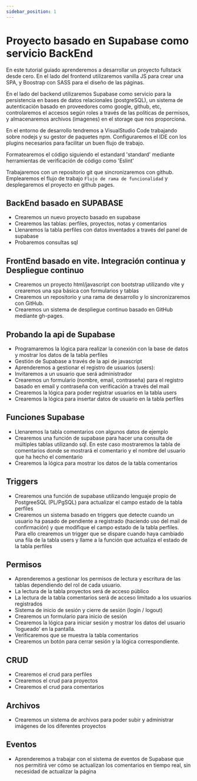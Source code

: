 ```yaml
---
sidebar_position: 1
---
```


# Proyecto basado en Supabase como servicio BackEnd
En este tutorial guiado aprenderemos a desarrollar un proyecto fullstack desde cero. 
En el lado del frontend utilizaremos vanilla JS para crear una SPA, y Boostrap con SASS para el diseño de las páginas.

En el lado del backend utilizaremos Supabase como servicio para la persistencia en bases de datos relacionales (postgreSQL), un sistema de autenticación basado en proveedores como google, github, etc, controlaremos el accesos según roles a través de las políticas de permisos, y almacenaremos archivos (imagenes) en el storage que nos proporciona.

En el entorno de desarrollo tendremos a VisualStudio Code trabajando sobre nodejs y su gestor de paquetes npm. Configuraremos el IDE con los plugins necesarios para facilitar un buen flujo de trabajo.

Formatearemos el código siguiendo el estandard 'standard' mediante herramientas de verificación de código como 'Eslint'

Trabajaremos con un repositorio git que sincronizaremos con github. Emplearemos el flujo de trabajo `Flujo de rama de funcionalidad` y desplegaremos el proyecto en github pages.


## BackEnd basado en SUPABASE
- Crearemos un nuevo proyecto basado en supabase
- Crearemos las tablas: perfiles, proyectos, notas y comentarios
- Llenaremos la tabla perfiles con datos inventados a través del panel de supabase
- Probaremos consultas sql
## FrontEnd basado en vite. Integración continua y Despliegue continuo
- Crearemos un proyecto html/javascript con bootstrap utilizando vite y crearemos una spa básica con formularios y tablas
- Crearemos un repositorio y una rama de desarrollo y lo sincronizaremos con GitHub.
- Crearemos un sistema de despliegue continuo basado en GitHub mediante gh-pages.

## Probando la api de Supabase
- Programaremos la lógica para realizar la conexión con la base de datos y  mostrar los datos de la tabla perfiles
- Gestión de Supabase a través de la api de javascript
- Aprenderemos a gestionar el registro de usuarios (users):
- Invitaremos a un usuario que será administrador
- Crearemos un formulario (nombre, email, contraseña) para el registro basado en email y contraseña con verificación a través del mail
- Crearemos la lógica para poder registrar usuarios en la tabla users
- Crearemos la lógica para insertar datos de usuario en la tabla perfiles
## Funciones Supabase
- Llenaremos la tabla comentarios con algunos datos de ejemplo
- Crearemos una función de supabase para hacer una consulta de múltiples tablas utilizando sql. En este caso mostraremos la tabla de comentarios donde se mostrará el comentario y el nombre del usuario que ha hecho el comentario
- Crearemos la lógica para mostrar los datos de la tabla comentarios 
## Triggers
- Crearemos una función de supabase utilizando lenguaje propio de PostgreeSQL (PL/PgSQL) para actualizar el campo estado de la tabla perfiles
- Crearemos un sistema basado en triggers que detecte cuando un usuario ha pasado de pendiente a registrado (haciendo uso del mail de confirmación) y que modifique el campo estado de la tabla perfiles. Para ello crearemos un trigger que se dispare cuando haya cambiado una fila de la tabla users y llame a la función que actualiza el estado de la tabla perfiles
## Permisos
- Aprenderemos a gestionar los permisos de lectura y escritura de las tablas dependiendo del rol de cada usuario.
- La lectura de la  tabla proyectos será de acceso público
- La lectura de la tabla comentarios será de acceso limitado a los usuarios registrados 
- Sistema de inicio de sesión y cierre de sesión (login / logout)
- Crearemos un formulario para inicio de sesión
- Crearemos la lógica para iniciar sesión y mostrar los datos del usuario ‘logueado’ en la pantalla.
- Verificaremos que se muestra la tabla comentarios
- Crearemos un botón para cerrar sesión y la lógica correspondiente.
## CRUD
- Crearemos el crud para perfiles
- Crearemos el crud para proyectos
- Crearemos el crud para comentarios
## Archivos
- Crearemos un sistema de archivos para poder subir y administrar imágenes de los diferentes proyectos
## Eventos
- Aprenderemos a trabajar con el sistema de eventos de Supabase que nos permitirá ver cómo se actualizan los comentarios en tiempo real, sin necesidad de actualizar la página




